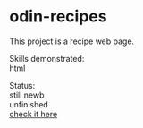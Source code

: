 # odin-recipes

This project is a recipe web page.

Skills demonstrated:  
html

Status:  
still newb  
unfinished    
[check it here](https://ninobacaoco.github.io/odin-recipes/)